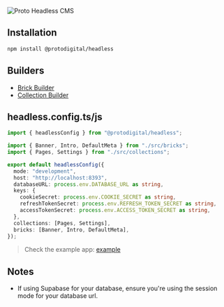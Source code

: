 ![Proto Headless CMS](https://github.com/ProtoDigitalUK/proto_headless/blob/master/banner.png?raw=true)

## Installation

```bash
npm install @protodigital/headless
```

## Builders

- [Brick Builder]()
- [Collection Builder]()

## headless.config.ts/js

```ts
import { headlessConfig } from "@protodigital/headless";

import { Banner, Intro, DefaultMeta } from "./src/bricks";
import { Pages, Settings } from "./src/collections";

export default headlessConfig({
  mode: "development",
  host: "http://localhost:8393",
  databaseURL: process.env.DATABASE_URL as string,
  keys: {
    cookieSecret: process.env.COOKIE_SECRET as string,
    refreshTokenSecret: process.env.REFRESH_TOKEN_SECRET as string,
    accessTokenSecret: process.env.ACCESS_TOKEN_SECRET as string,
  },
  collections: [Pages, Settings],
  bricks: [Banner, Intro, DefaultMeta],
});
```

> Check the example app: [example](https://github.com/ProtoDigitalUK/proto_headless/tree/master/apps/headless-example/headless.config.ts)

## Notes

- If using Supabase for your database, ensure you're using the session mode for your database url.

